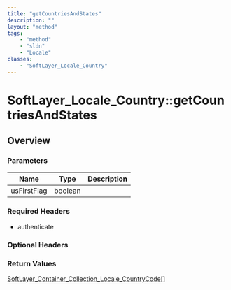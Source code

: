 ```yaml
---
title: "getCountriesAndStates"
description: ""
layout: "method"
tags:
    - "method"
    - "sldn"
    - "Locale"
classes:
    - "SoftLayer_Locale_Country"
---
```

# SoftLayer_Locale_Country::getCountriesAndStates
## Overview 


### Parameters 
|Name | Type | Description |
| --- | --- | --- |
|usFirstFlag| boolean| |


### Required Headers
* authenticate

### Optional Headers

### Return Values
<a href='/reference/datatypes/SoftLayer_Container_Collection_Locale_CountryCode'>SoftLayer_Container_Collection_Locale_CountryCode[] </a>
